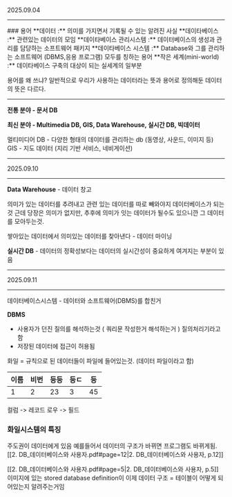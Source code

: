 2025.09.04
<hr>
### 용어
**데이터 :** 의미를 가지면서 기록될 수 있는 알려진 사실
**데이타베이스 :** 관련있는 데이터의 모임
**데이타베이스 관리시스템 :** 데이터베이스의 생성과 관리를 담당하는 소프트웨어 패키지
**데이타베이스 시스템 :** Database와 그를 관리하는 소프트웨어 (DBMS,응용 프로그램) 모두를 칭하는 용어
**작은 세계(mini-world) :** 데이타베이스 구축의 대상이 되는 실세계의 일부분

용어를 왜 쓰냐?
일반적으로 우리가 사용하는 데이터라는 뜻과 용어로 정의해둔 데이터의 뜻은 다르다.

<hr>

**전통 분야 - 문서 DB**

**최신 분야 - Multimedia DB, GIS, Data Warehouse, 실시간 DB, 빅데이터**

멀티미디어 DB - 다양한 형태의 데이터를 관리하는 db (동영상, 사운드, 이미지 등)
GIS - 지도 데이터  (지리 기반 서비스, 네비게이션)


<hr>
2025.09.10
<hr>

**Data Warehouse** - 데이터 창고

의미가 있는 데이터를 추려내고 관련 있는 데이터를 따로 빼와야지 데이터베이스가 되는 것
근데 당장은 의미가 없지만, 추후에 의미가 잇는 데이터가 될수도 있으니깐 그 데이터를 모아두는것.

쌓아있는 데이터에서 의미있는 데이터를 찾아낸다 - 데이터 마이닝

**실시간 DB** - 데이터의 정확성보다는 데이터의 실시간성이 중요하게 여겨지는 부분이 있음


<hr>
2025.09.11
<hr>

데이터베이스시스템 - 데이터와 소프트웨어(DBMS)를 합친거

**DBMS**
- 사용자가 던진 질의를 해석하는것 ( 쿼리문 작성한거 해석하는거 ) 질의처리기라고함
- 저장된 데이터에 접근이 허용됨


화일 = 규칙으로 된 데이터들이 파일에 들어있는것. (데이터 파일이라고 함)

| 이름  | 비번  | 등등  | 등ㄷ  | 등   |
| --- | --- | --- | --- | --- |
| 1   | 2   | 23  | 3   | 45  |
컬럼 -> 레코드
로우 -> 필드

### 화일시스템의 특징

주도권이 데이터에게 있음
예를들어서 데이터의 구조가 바뀌면 프로그램도 바뀌게됨.
[[2. DB_데이터베이스와 사용자.pdf#page=12|2. DB_데이터베이스와 사용자, p.12]]


[[2. DB_데이터베이스와 사용자.pdf#page=5|2. DB_데이터베이스와 사용자, p.5]]
이미지에 있는 stored database definition이
이제 데이터 구조 = 테이블이 어떻게 되어있는지 알려주는거임

